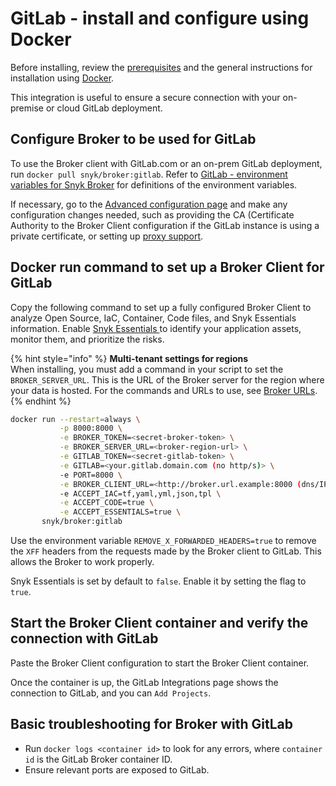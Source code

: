 # GitLab - install and configure using Docker

Before installing, review the [prerequisites](./) and the general instructions for installation using [Docker](../install-and-configure-broker-using-docker.md).

This integration is useful to ensure a secure connection with your on-premise or cloud GitLab deployment.

## Configure Broker to be used for GitLab

To use the Broker client with GitLab.com or an on-prem GitLab deployment, run `docker pull snyk/broker:gitlab`. Refer to [GitLab - environment variables for Snyk Broker](gitlab-environment-variables-for-snyk-broker.md) for definitions of the environment variables.

If necessary, go to the [Advanced configuration page](../advanced-configuration-for-snyk-broker-docker-installation/) and make any configuration changes needed, such as providing the CA (Certificate Authority to the Broker Client configuration if the GitLab instance is using a private certificate, or setting up [proxy support](../advanced-configuration-for-snyk-broker-docker-installation/proxy-support-with-docker.md).

## Docker run command to set up a Broker Client for GitLab

Copy the following command to set up a fully configured Broker Client to analyze Open Source, IaC, Container, Code files, and Snyk Essentials information. Enable [Snyk Essentials ](../../../../../../scan-with-snyk/snyk-essentials.md)to identify your application assets, monitor them, and prioritize the risks.

{% hint style="info" %}
**Multi-tenant settings for regions**\
When installing, you must add a command in your script to set the `BROKER_SERVER_URL`. This is the URL of the Broker server for the region where your data is hosted. For the commands and URLs to use, see [Broker URLs](../../../../../../snyk-data-and-governance/regional-hosting-and-data-residency.md#broker-server-urls).
{% endhint %}

```bash
docker run --restart=always \
           -p 8000:8000 \
           -e BROKER_TOKEN=<secret-broker-token> \
           -e BROKER_SERVER_URL=<broker-region-url> \
           -e GITLAB_TOKEN=<secret-gitlab-token> \
           -e GITLAB=<your.gitlab.domain.com (no http/s)> \
           -e PORT=8000 \
           -e BROKER_CLIENT_URL=<http://broker.url.example:8000 (dns/IP:port)> \
           -e ACCEPT_IAC=tf,yaml,yml,json,tpl \
           -e ACCEPT_CODE=true \
           -e ACCEPT_ESSENTIALS=true \
       snyk/broker:gitlab
```

Use the environment variable `REMOVE_X_FORWARDED_HEADERS=true` to remove the `XFF` headers from the requests made by the Broker client to GitLab. This allows the Broker to work properly.

Snyk Essentials is set by default to `false`. Enable it by setting the flag to `true`.

## Start the Broker Client container and verify the connection with GitLab

Paste the Broker Client configuration to start the Broker Client container.

Once the container is up, the GitLab Integrations page shows the connection to GitLab, and you can `Add Projects`.

## Basic troubleshooting for Broker with GitLab

* Run `docker logs <container id>` to look for any errors, where `container id` is the GitLab Broker container ID.
* Ensure relevant ports are exposed to GitLab.
